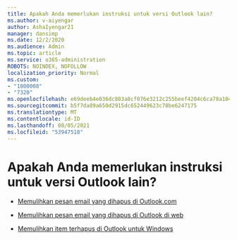 ```yaml
---
title: Apakah Anda memerlukan instruksi untuk versi Outlook lain?
ms.author: v-aiyengar
author: AshaIyengar21
manager: dansimp
ms.date: 12/2/2020
ms.audience: Admin
ms.topic: article
ms.service: o365-administration
ROBOTS: NOINDEX, NOFOLLOW
localization_priority: Normal
ms.custom:
- "1800008"
- "7320"
ms.openlocfilehash: e69deeb4e036dc803a8cf076e3212c255beef4204c6ca78a104750332b5d3a71
ms.sourcegitcommit: b5f7da89a650d2915dc652449623c78be6247175
ms.translationtype: MT
ms.contentlocale: id-ID
ms.lasthandoff: 08/05/2021
ms.locfileid: "53947518"
---
```

# <a name="do-you-need-instructions-for-another-version-of-outlook"></a>Apakah Anda memerlukan instruksi untuk versi Outlook lain?

- [Memulihkan pesan email yang dihapus di Outlook.com](https://support.microsoft.com/office/restore-deleted-email-messages-in-outlook-com-cf06ab1b-ae0b-418c-a4d9-4e895f83ed50)

- [Memulihkan pesan email yang dihapus di Outlook di web](https://support.microsoft.com/office/recover-deleted-email-messages-in-outlook-on-the-web-a8ca78ac-4721-4066-95dd-571842e9fb11)

- [Memulihkan item terhapus di Outlook untuk Windows](https://support.microsoft.com/office/recover-deleted-items-in-outlook-for-windows-49e81f3c-c8f4-4426-a0b9-c0fd751d48ce)